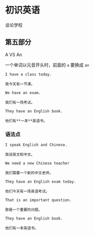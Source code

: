# 初识英语

谈论学校

## 第五部分

A VS An

一个单词以元音开头时，前面的 `a` 要换成 `an`

```text
I have a class today.

我今天有一节课。
```

```text
We have an exam.

我们有一场考试。
```

```text
They have an English book.

他们有**一本**英语书。
```

### 语法点

```text
I speak English and Chinese.

我说英文和中文。
```

```text
We need a new Chinese teacher

我们需要一个新的中文老师。
```

```text
They have an English exam today.

他们今天有一场英语考试。
```

```text
That is an important question.

那是一个重要的问题。
```

```text
They have an English book.

他们有一本英语书。
```
